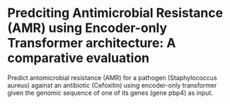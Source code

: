 # Predciting Antimicrobial Resistance (AMR) using Encoder-only Transformer architecture: A comparative evaluation

Predict antomicrobial resistance (AMR) for a pathogen (Staphylococcus aureus) against an antibiotic (Cefoxitin) using encoder-only transformer given the genomic sequence of one of its genes (gene pbp4) as input.
